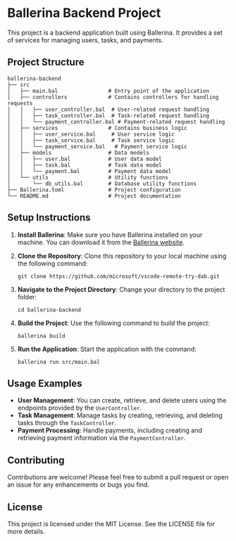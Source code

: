 # Ballerina Backend Project

This project is a backend application built using Ballerina. It provides a set of services for managing users, tasks, and payments.

## Project Structure

```
ballerina-backend
├── src
│   ├── main.bal                # Entry point of the application
│   ├── controllers             # Contains controllers for handling requests
│   │   ├── user_controller.bal  # User-related request handling
│   │   ├── task_controller.bal  # Task-related request handling
│   │   └── payment_controller.bal # Payment-related request handling
│   ├── services                # Contains business logic
│   │   ├── user_service.bal     # User service logic
│   │   ├── task_service.bal     # Task service logic
│   │   └── payment_service.bal   # Payment service logic
│   ├── models                  # Data models
│   │   ├── user.bal            # User data model
│   │   ├── task.bal            # Task data model
│   │   └── payment.bal         # Payment data model
│   └── utils                   # Utility functions
│       └── db_utils.bal        # Database utility functions
├── Ballerina.toml              # Project configuration
└── README.md                   # Project documentation
```

## Setup Instructions

1. **Install Ballerina**: Make sure you have Ballerina installed on your machine. You can download it from the [Ballerina website](https://ballerina.io/downloads/).

2. **Clone the Repository**: Clone this repository to your local machine using the following command:
   ```
   git clone https://github.com/microsoft/vscode-remote-try-dab.git
   ```

3. **Navigate to the Project Directory**: Change your directory to the project folder:
   ```
   cd ballerina-backend
   ```

4. **Build the Project**: Use the following command to build the project:
   ```
   ballerina build
   ```

5. **Run the Application**: Start the application with the command:
   ```
   ballerina run src/main.bal
   ```

## Usage Examples

- **User Management**: You can create, retrieve, and delete users using the endpoints provided by the `UserController`.
- **Task Management**: Manage tasks by creating, retrieving, and deleting tasks through the `TaskController`.
- **Payment Processing**: Handle payments, including creating and retrieving payment information via the `PaymentController`.

## Contributing

Contributions are welcome! Please feel free to submit a pull request or open an issue for any enhancements or bugs you find.

## License

This project is licensed under the MIT License. See the LICENSE file for more details.